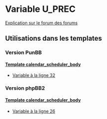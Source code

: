 # Variable U_PREC
[Explication sur le forum des forums](http://forum.forumactif.com/t294113-listing-des-variables#U_PREC)
## Utilisations dans les templates
### Version PunBB
#### [Template calendar_scheduler_body](punbb/calendar_scheduler_body.md)
* [Variable à la ligne 32](../punbb/calendar_scheduler_body.tpl#L32)
### Version phpBB2
#### [Template calendar_scheduler_body](subsilver/calendar_scheduler_body.md)
* [Variable à la ligne 26](../subsilver/calendar_scheduler_body.tpl#L26)